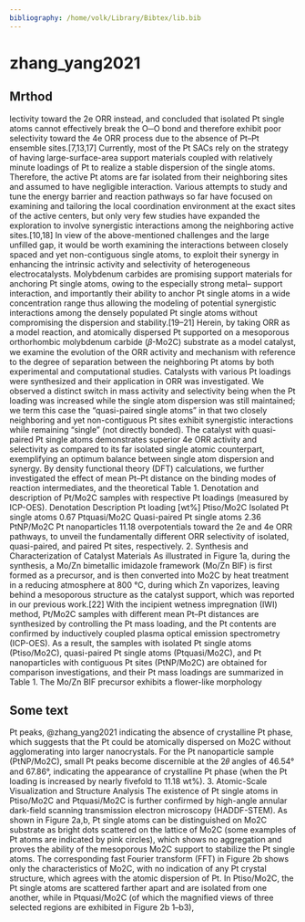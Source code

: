 ```yaml
---
bibliography: /home/volk/Library/Bibtex/lib.bib
---
```


# zhang_yang2021


## Mrthod

lectivity toward the 2e ORR instead, and concluded that isolated Pt single atoms cannot effectively break the O─O bond and therefore exhibit poor selectivity toward the 4e ORR process due to the absence of Pt–Pt ensemble sites.[7,13,17] Currently, most of the Pt SACs rely on the strategy of having large-surface-area support materials coupled with relatively minute loadings of Pt to realize a stable dispersion of the single atoms. Therefore, the active Pt atoms are far isolated from their neighboring sites and assumed to have negligible interaction. Various attempts to study and tune the energy barrier and reaction pathways so far have focused on examining and tailoring the local coordination environment at the exact sites of the active centers, but only very few studies have expanded the exploration to involve synergistic interactions among the neighboring active sites.[10,18] In view of the above-mentioned challenges and the large unfilled gap, it would be worth examining the interactions between closely spaced and yet non-contiguous single atoms, to exploit their synergy in enhancing the intrinsic activity and selectivity of heterogeneous electrocatalysts. Molybdenum carbides are promising support materials for anchoring Pt single atoms, owing to the especially strong metal– support interaction, and importantly their ability to anchor Pt single atoms in a wide concentration range thus allowing the modeling of potential synergistic interactions among the densely populated Pt single atoms without compromising the dispersion and stability.[19–21] Herein, by taking ORR as a model reaction, and atomically dispersed Pt supported on a mesoporous orthorhombic molybdenum carbide (𝛽-Mo2C) substrate as a model catalyst, we examine the evolution of the ORR activity and mechanism with reference to the degree of separation between the neighboring Pt atoms by both experimental and computational studies. Catalysts with various Pt loadings were synthesized and their application in ORR was investigated. We observed a distinct switch in mass activity and selectivity being when the Pt loading was increased while the single atom dispersion was still maintained; we term this case the “quasi-paired single atoms” in that two closely neighboring and yet non-contiguous Pt sites exhibit synergistic interactions while remaining “single” (not directly bonded). The catalyst with quasi-paired Pt single atoms demonstrates superior 4e ORR activity and selectivity as compared to its far isolated single atomic counterpart, exemplifying an optimum balance between single atom dispersion and synergy. By density functional theory (DFT) calculations, we further investigated the effect of mean Pt–Pt distance on the binding modes of reaction intermediates, and the theoretical Table 1. Denotation and description of Pt/Mo2C samples with respective Pt loadings (measured by ICP-OES). Denotation Description Pt loading [wt%] Ptiso/Mo2C Isolated Pt single atoms 0.67 Ptquasi/Mo2C Quasi-paired Pt single atoms 2.36 PtNP/Mo2C Pt nanoparticles 11.18 overpotentials toward the 2e and 4e ORR pathways, to unveil the fundamentally different ORR selectivity of isolated, quasi-paired, and paired Pt sites, respectively. 2. Synthesis and Characterization of Catalyst Materials As illustrated in Figure 1a, during the synthesis, a Mo/Zn bimetallic imidazole framework (Mo/Zn BIF) is first formed as a precursor, and is then converted into Mo2C by heat treatment in a reducing atmosphere at 800 °C, during which Zn vaporizes, leaving behind a mesoporous structure as the catalyst support, which was reported in our previous work.[22] With the incipient wetness impregnation (IWI) method, Pt/Mo2C samples with different mean Pt–Pt distances are synthesized by controlling the Pt mass loading, and the Pt contents are confirmed by inductively coupled plasma optical emission spectrometry (ICP-OES). As a result, the samples with isolated Pt single atoms (Ptiso/Mo2C), quasi-paired Pt single atoms (Ptquasi/Mo2C), and Pt nanoparticles with contiguous Pt sites (PtNP/Mo2C) are obtained for comparison investigations, and their Pt mass loadings are summarized in Table 1. The Mo/Zn BIF precursor exhibits a flower-like morphology

## Some text 

Pt peaks, @zhang_yang2021  indicating the absence of crystalline Pt phase, which suggests that the Pt could be atomically dispersed on Mo2C without agglomerating into larger nanocrystals. For the Pt nanoparticle sample (PtNP/Mo2C), small Pt peaks become discernible at the 2𝜃 angles of 46.54° and 67.86°, indicating the appearance of crystalline Pt phase (when the Pt loading is increased by nearly fivefold to 11.18 wt%). 3. Atomic-Scale Visualization and Structure Analysis The existence of Pt single atoms in Ptiso/Mo2C and Ptquasi/Mo2C is further confirmed by high-angle annular dark-field scanning transmission electron microscopy (HADDF-STEM). As shown in Figure 2a,b, Pt single atoms can be distinguished on Mo2C substrate as bright dots scattered on the lattice of Mo2C (some examples of Pt atoms are indicated by pink circles), which shows no aggregation and proves the ability of the mesoporous Mo2C support to stabilize the Pt single atoms. The corresponding fast Fourier transform (FFT) in Figure 2b shows only the characteristics of Mo2C, with no indication of any Pt crystal structure, which agrees with the atomic dispersion of Pt. In Ptiso/Mo2C, the Pt single atoms are scattered farther apart and are isolated from one another, while in Ptquasi/Mo2C (of which the magnified views of three selected regions are exhibited in Figure 2b 1–b3),
